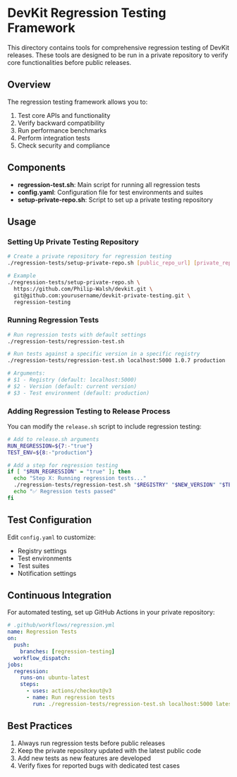 # DevKit Regression Testing Framework

This directory contains tools for comprehensive regression testing of DevKit releases. These tools are designed to be run in a private repository to verify core functionalities before public releases.

## Overview

The regression testing framework allows you to:

1. Test core APIs and functionality
2. Verify backward compatibility
3. Run performance benchmarks
4. Perform integration tests
5. Check security and compliance

## Components

- **regression-test.sh**: Main script for running all regression tests
- **config.yaml**: Configuration file for test environments and suites
- **setup-private-repo.sh**: Script to set up a private testing repository

## Usage

### Setting Up Private Testing Repository

```bash
# Create a private repository for regression testing
./regression-tests/setup-private-repo.sh [public_repo_url] [private_repo_url] [branch_name]

# Example
./regression-tests/setup-private-repo.sh \
  https://github.com/Philip-Walsh/devkit.git \
  git@github.com:yourusername/devkit-private-testing.git \
  regression-testing
```

### Running Regression Tests

```bash
# Run regression tests with default settings
./regression-tests/regression-test.sh

# Run tests against a specific version in a specific registry
./regression-tests/regression-test.sh localhost:5000 1.0.7 production

# Arguments:
# $1 - Registry (default: localhost:5000)
# $2 - Version (default: current version)
# $3 - Test environment (default: production)
```

### Adding Regression Testing to Release Process

You can modify the `release.sh` script to include regression testing:

```bash
# Add to release.sh arguments
RUN_REGRESSION=${7:-"true"}
TEST_ENV=${8:-"production"}

# Add a step for regression testing
if [ "$RUN_REGRESSION" = "true" ]; then
  echo "Step X: Running regression tests..."
  ./regression-tests/regression-test.sh "$REGISTRY" "$NEW_VERSION" "$TEST_ENV"
  echo "✅ Regression tests passed"
fi
```

## Test Configuration

Edit `config.yaml` to customize:

- Registry settings
- Test environments
- Test suites
- Notification settings

## Continuous Integration

For automated testing, set up GitHub Actions in your private repository:

```yaml
# .github/workflows/regression.yml
name: Regression Tests
on:
  push:
    branches: [regression-testing]
  workflow_dispatch:
jobs:
  regression:
    runs-on: ubuntu-latest
    steps:
      - uses: actions/checkout@v3
      - name: Run regression tests
        run: ./regression-tests/regression-test.sh localhost:5000 latest development
```

## Best Practices

1. Always run regression tests before public releases
2. Keep the private repository updated with the latest public code
3. Add new tests as new features are developed
4. Verify fixes for reported bugs with dedicated test cases
